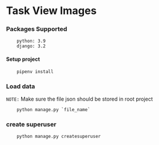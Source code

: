 # Task View Images

### Packages Supported
```
    python: 3.9
    django: 3.2

```

#### Setup project
```
    pipenv install

```

### Load data
`NOTE:`  Make sure the file json should be stored in root project
```
    python manage.py `file_name`
```

### create superuser
```
    python manage.py createsuperuser

```
